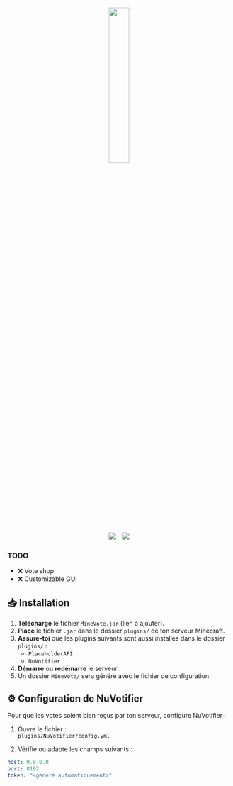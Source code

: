 <p align="center">
    <br />
    <img src="https://i.postimg.cc/C1C5nLFR/favicon.png" width="30%">
    <br />
</p>
<p align="center">
    <img src="https://img.shields.io/badge/Version-0.1-orange.svg" />
    <img style="margin-left: 10px;" src="https://img.shields.io/badge/License-MIT-orange.svg" />
</p>

### TODO
  - ❌ Vote shop
  - ❌ Customizable GUI

## 📥 Installation

1. **Télécharge** le fichier `MineVote.jar` (lien à ajouter).
2. **Place** le fichier `.jar` dans le dossier `plugins/` de ton serveur Minecraft.
3. **Assure-toi** que les plugins suivants sont aussi installés dans le dossier `plugins/` :
    - `PlaceholderAPI`
    - `NuVotifier`
4. **Démarre** ou **redémarre** le serveur.
5. Un dossier `MineVote/` sera généré avec le fichier de configuration.

## ⚙️ Configuration de NuVotifier

Pour que les votes soient bien reçus par ton serveur, configure NuVotifier :

1. Ouvre le fichier :  
   `plugins/NuVotifier/config.yml`

2. Vérifie ou adapte les champs suivants :

```yaml
host: 0.0.0.0
port: 8192
token: "<généré automatiquement>"